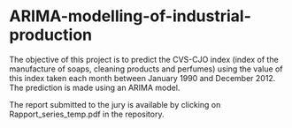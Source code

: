 # ARIMA-modelling-of-industrial-production

The objective of this project is to predict the CVS-CJO index (index of the manufacture of soaps, cleaning products and perfumes) using the value of this index taken each month between January 1990 and December 2012. The prediction is made using an ARIMA model.

The report submitted to the jury is available by clicking on Rapport_series_temp.pdf in the repository.
